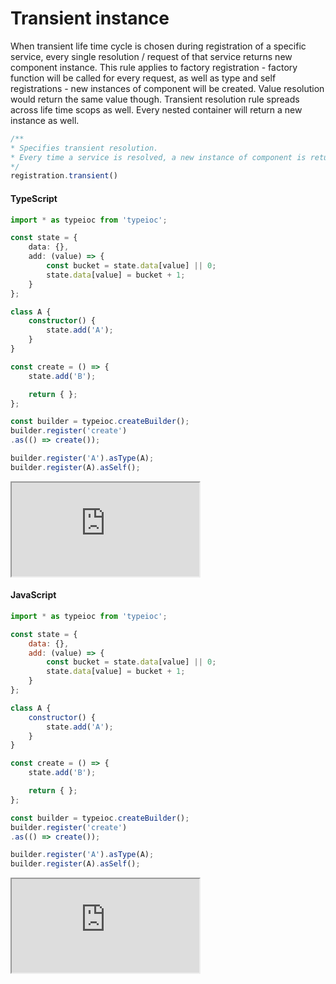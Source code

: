 # Transient instance

When transient life time cycle is chosen during registration of a specific service, every single resolution / request of that service returns new component instance. This rule applies to factory registration - factory function will be called for every request, as well as type and self registrations - new instances of component will be created. Value resolution would return the same value though. Transient resolution rule spreads across life time scops as well. Every nested container will return a new instance as well.

```typescript
/**
* Specifies transient resolution.
* Every time a service is resolved, a new instance of component is returned.
*/
registration.transient()
```

#### TypeScript

```typescript
import * as typeioc from 'typeioc';

const state = {
    data: {},
    add: (value) => {
        const bucket = state.data[value] || 0;
        state.data[value] = bucket + 1;
    }
};

class A {
    constructor() {
        state.add('A');
    }
}

const create = () => {
    state.add('B');

    return { };
};

const builder = typeioc.createBuilder();
builder.register('create')
.as(() => create());

builder.register('A').asType(A);
builder.register(A).asSelf();
```

<!--sec data-title="Run example" data-id="section0" data-show=true data-collapse=true ces-->

<iframe class="example" src="https://stackblitz.com/edit/tioc-transient-scope-ts?embed=1&file=index.ts">
</iframe>

<!--endsec-->

#### JavaScript

```javascript
import * as typeioc from 'typeioc';

const state = {
    data: {},
    add: (value) => {
        const bucket = state.data[value] || 0;
        state.data[value] = bucket + 1;
    }
};

class A {
    constructor() {
        state.add('A');
    }
}

const create = () => {
    state.add('B');

    return { };
};

const builder = typeioc.createBuilder();
builder.register('create')
.as(() => create());

builder.register('A').asType(A);
builder.register(A).asSelf();
```

<!--sec data-title="Run example" data-id="section1" data-show=true data-collapse=true ces-->

<iframe class="example" src="https://stackblitz.com/edit/tioc-transient-scope-js?embed=1&file=index.js">
</iframe>

<!--endsec-->
